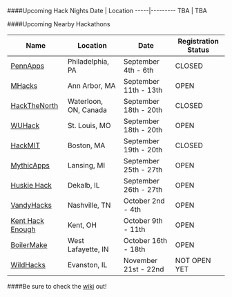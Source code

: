 ####Upcoming Hack Nights
Date | Location
-----|---------
TBA | TBA

####Upcoming Nearby Hackathons

Name | Location | Date | Registration Status 
----------|------|--------- | ---
[PennApps](http://2015f.pennapps.com)  | Philadelphia, PA | September 4th - 6th | CLOSED
[MHacks](http://www.mhacks.org) | Ann Arbor, MA | September 11th - 13th | OPEN 
[HackTheNorth](http://hackthenorth.com/) | Waterloon, ON, Canada | September 18th - 20th | CLOSED
[WUHack](http://wuhack.com/) | St. Louis, MO | September 18th - 20th | OPEN
[HackMIT](https://hackmit.org/) | Boston, MA | September 19th - 20th | CLOSED
[MythicApps](https://mythicapps.io/) | Lansing, MI | September 25th - 27th | OPEN
[Huskie Hack](http://www.huskiehack.org/) | Dekalb, IL | September 26th - 27th | OPEN
[VandyHacks](http://www.vandyhacks.org/) | Nashville, TN | October 2nd - 4th | OPEN
[Kent Hack Enough](https://khe.io/) | Kent, OH | October 9th - 11th | OPEN
[BoilerMake](http://boilermake.org/) | West Lafayette, IN | October 16th - 18th | OPEN
[WildHacks](http://wildhacks.org/) | Evanston, IL | November 21st - 22nd | NOT OPEN YET

####Be sure to check the [wiki](https://github.com/IlliniHackers/start-here/wiki) out!
